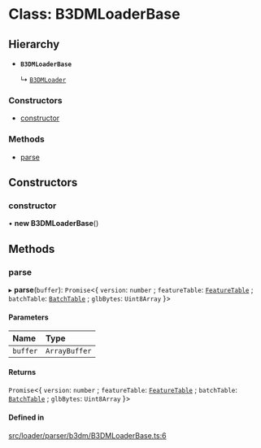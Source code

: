 # Class: B3DMLoaderBase

## Hierarchy

- **`B3DMLoaderBase`**

  ↳ [`B3DMLoader`](B3DMLoader.md)


### Constructors

- [constructor](B3DMLoaderBase.md#constructor)

### Methods

- [parse](B3DMLoaderBase.md#parse)

## Constructors

### constructor

• **new B3DMLoaderBase**()

## Methods

### parse

▸ **parse**(`buffer`): `Promise`<{ `version`: `number` ; `featureTable`: [`FeatureTable`](FeatureTable.md) ; `batchTable`: [`BatchTable`](BatchTable.md) ; `glbBytes`: `Uint8Array`  }\>

#### Parameters

| Name | Type |
| :------ | :------ |
| `buffer` | `ArrayBuffer` |

#### Returns

`Promise`<{ `version`: `number` ; `featureTable`: [`FeatureTable`](FeatureTable.md) ; `batchTable`: [`BatchTable`](BatchTable.md) ; `glbBytes`: `Uint8Array`  }\>

#### Defined in

[src/loader/parser/b3dm/B3DMLoaderBase.ts:6](https://github.com/Orillusion/orillusion/blob/main/src/loader/parser/b3dm/B3DMLoaderBase.ts#L6)
